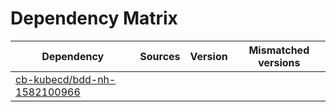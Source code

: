 # Dependency Matrix

Dependency | Sources | Version | Mismatched versions
---------- | ------- | ------- | -------------------
[cb-kubecd/bdd-nh-1582100966](https://github.com/cb-kubecd/bdd-nh-1582100966.git) |  | []() | 
